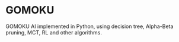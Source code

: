 # GOMOKU
GOMOKU AI implemented in Python, using decision tree, Alpha-Beta pruning, MCT, RL and other algorithms.
